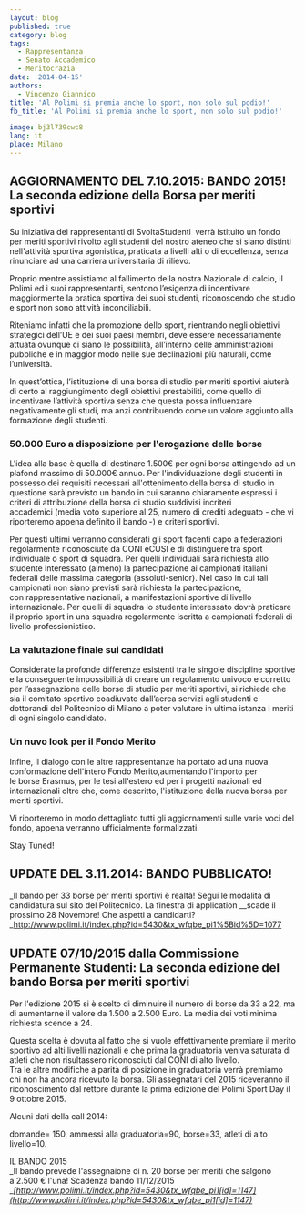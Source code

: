 ```yaml
---
layout: blog
published: true
category: blog
tags:
  - Rappresentanza
  - Senato Accademico
  - Meritocrazia
date: '2014-04-15'
authors:
  - Vincenzo Giannico
title: 'Al Polimi si premia anche lo sport, non solo sul podio!'
fb_title: 'Al Polimi si premia anche lo sport, non solo sul podio!'

image: bj3l739cwc8
lang: it
place: Milano
---
```


AGGIORNAMENTO DEL 7.10.2015: **BANDO 2015! La seconda edizione della Borsa per meriti sportivi**
------------------------------------------------------------------------------------------------

Su iniziativa dei rappresentanti di SvoltaStudenti  verrà istituito un fondo per meriti sportivi rivolto agli studenti del nostro ateneo che si siano distinti nell'attività sportiva agonistica, praticata a livelli alti o di eccellenza, senza rinunciare ad una carriera universitaria di rilievo.

Proprio mentre assistiamo al fallimento della nostra Nazionale di calcio, il Polimi ed i suoi rappresentanti, sentono l’esigenza di incentivare maggiormente la pratica sportiva dei suoi studenti, riconoscendo che studio e sport non sono attività inconciliabili.

Riteniamo infatti che la promozione dello sport, rientrando negli obiettivi strategici dell’UE e dei suoi paesi membri, deve essere necessariamente attuata ovunque ci siano le possibilità, all’interno delle amministrazioni pubbliche e in maggior modo nelle sue declinazioni più naturali, come l’università.

In quest’ottica, l’istituzione di una borsa di studio per meriti sportivi aiuterà di certo al raggiungimento degli obiettivi prestabiliti, come quello di incentivare l’attività sportiva senza che questa possa influenzare negativamente gli studi, ma anzi contribuendo come un valore aggiunto alla formazione degli studenti.

### 50.000 Euro a disposizione per l'erogazione delle borse

L'idea alla base è quella di destinare 1.500€ per ogni borsa attingendo ad un plafond massimo di 50.000€ annuo. Per l'individuazione degli studenti in possesso dei requisiti necessari all'ottenimento della borsa di studio in questione sarà previsto un bando in cui saranno chiaramente espressi i criteri di attribuzione della borsa di studio suddivisi incriteri accademici (media voto superiore al 25, numero di crediti adeguato - che vi riporteremo appena definito il bando -) e criteri sportivi.

Per questi ultimi verranno considerati gli sport facenti capo a federazioni regolarmente riconosciute da CONI eCUSI e di distinguere tra sport individuale o sport di squadra. Per quelli individuali sarà richiesta allo studente interessato (almeno) la partecipazione ai campionati italiani federali delle massima categoria (assoluti-senior). Nel caso in cui tali campionati non siano previsti sarà richiesta la partecipazione, con rappresentative nazionali, a manifestazioni sportive di livello internazionale. Per quelli di squadra lo studente interessato dovrà praticare il proprio sport in una squadra regolarmente iscritta a campionati federali di livello professionistico.

### La valutazione finale sui candidati

Considerate la profonde differenze esistenti tra le singole discipline sportive e la conseguente impossibilità di creare un regolamento univoco e corretto per l’assegnazione delle borse di studio per meriti sportivi, si richiede che sia il comitato sportivo coadiuvato dall’aerea servizi agli studenti e dottorandi del Politecnico di Milano a poter valutare in ultima istanza i meriti di ogni singolo candidato.

### Un nuvo look per il Fondo Merito

Infine, il dialogo con le altre rappresentanze ha portato ad una nuova conformazione dell'intero Fondo Merito,aumentando l'importo per le borse Erasmus, per le tesi all'estero ed per i progetti nazionali ed internazionali oltre che, come descritto, l'istituzione della nuova borsa per meriti sportivi.

Vi riporteremo in modo dettagliato tutti gli aggiornamenti sulle varie voci del fondo, appena verranno ufficialmente formalizzati.

Stay Tuned!

UPDATE DEL 3.11.2014: BANDO PUBBLICATO!
---------------------------------------

_Il bando per 33 borse per meriti sportivi è realtà! Segui le modalità di candidatura sul sito del Politecnico. La finestra di application __scade il prossimo 28 Novembre! Che aspetti a candidarti?  
_http://www.polimi.it/index.php?id=5430&tx_wfqbe_pi1%5Bid%5D=1077

UPDATE 07/10/2015 dalla Commissione Permanente Studenti: La seconda edizione del bando Borsa per meriti sportivi 
-----------------------------------------------------------------------------------------------------------------

Per l'edizione 2015 si è scelto di diminuire il numero di borse da 33 a 22, ma di aumentarne il valore da 1.500 a 2.500 Euro. La media dei voti minima richiesta scende a 24.

Questa scelta è dovuta al fatto che si vuole effettivamente premiare il merito sportivo ad alti livelli nazionali e che prima la graduatoria veniva saturata di atleti che non risultassero riconosciuti dal CONI di alto livello.   
Tra le altre modifiche a parità di posizione in graduatoria verrà premiamo chi non ha ancora ricevuto la borsa. Gli assegnatari del 2015 riceveranno il riconoscimento dal rettore durante la prima edizione del Polimi Sport Day il 9 ottobre 2015.

Alcuni dati della call 2014:

domande= 150, ammessi alla graduatoria=90, borse=33, atleti di alto livello=10.

IL BANDO 2015  
_Il bando prevede l'assegnaione di n. 20 borse per meriti che salgono a 2.500 € l'una! Scadenza bando 11/12/2015  
__[http://www.polimi.it/index.php?id=5430&tx_wfqbe_pi1[id]=1147](http://www.polimi.it/index.php?id=5430&tx_wfqbe_pi1[id]=1147)_
